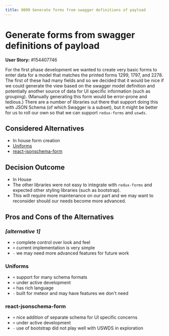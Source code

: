 ```yaml
---
title: 0009 Generate forms from swagger definitions of payload
---
```


# Generate forms from swagger definitions of payload

**User Story:** #154407746

For the first phase development we wanted to create very basic forms to enter data for a model that matches the printed forms 1299, 1797, and 2278. The first of these had many fields and so we decided that it would be nice if we could generate the view based on the swagger model definition and potentially another source of data for UI specific information (such as grouping). (Manually generating this form would be error-prone and tedious.) There are a number of libraries out there that support doing this with JSON Schema (of which Swagger is a subset), but it might be better for us to roll our own so that we can support `redux-forms` and `uswds`.

## Considered Alternatives

* In house form creation
* [Uniforms](https://github.com/vazco/uniforms)
* [react-jsonschema-form](https://github.com/mozilla-services/react-jsonschema-form)

## Decision Outcome

* In House
* The other libraries were not easy to integrate with `redux-forms` and expected other styling libraries (such as bootstrap).
* This will require more maintenance on our part and we may want to reconsider should our needs become more advanced.

## Pros and Cons of the Alternatives <!-- optional -->

### _[alternative 1]_

* `+` complete control over look and feel
* `+` current implementation is very simple
* `-` we may need more advanced features for future work

### Uniforms

* `+` support for many schema formats
* `+` under active development
* `+` has rich language
* `-` built for meteor and may have features we don't need

### react-jsonschema-form

* `+` nice addition of separate schema for UI specific concerns
* `+` under active development
* `-` use of bootstrap did not play well with USWDS in exploration
